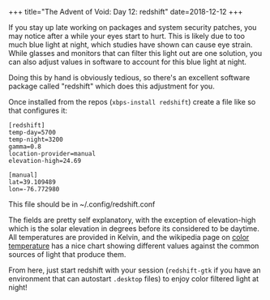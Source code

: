 +++
title="The Advent of Void: Day 12: redshift"
date=2018-12-12
+++

If you stay up late working on packages and system security patches,
you may notice after a while your eyes start to hurt.  This is likely
due to too much blue light at night, which studies have shown can
cause eye strain.  While glasses and monitors that can filter this
light out are one solution, you can also adjust values in software to
account for this blue light at night.

Doing this by hand is obviously tedious, so there's an excellent
software package called "redshift" which does this adjustment for you.

Once installed from the repos (`xbps-install redshift`) create a file
like so that configures it:

```
[redshift]
temp-day=5700
temp-night=3200
gamma=0.8
location-provider=manual
elevation-high=24.69

[manual]
lat=39.109489
lon=-76.772980
```

This file should be in ~/.config/redshift.conf

The fields are pretty self explanatory, with the exception of
elevation-high which is the solar elevation in degrees before its
considered to be daytime.  All temperatures are provided in Kelvin,
and the wikipedia page on [color
temperature](https://en.wikipedia.org/wiki/Color_temperature) has a
nice chart showing different values against the common sources of
light that produce them.

From here, just start redshift with your session (`redshift-gtk` if
you have an environment that can autostart `.desktop` files) to enjoy
color filtered light at night!
